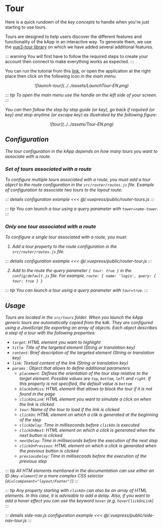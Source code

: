 # Tour

Here is a quick rundown of the *key concepts* to handle when you're just starting to use tours.

Tours are designed to help users discover the different features and functionality of the kApp in an interactive way. To generate them, we use the [vue3-tour library](https://github.com/alexandreDavid/vue3-tour) on which we have added several additional features.

::: warning
You will first have to follow the required steps to create your account then connect to make everything works as expected.
:::

You can run the tutorial from this [link](https://kapp.dev.kalisio.xyz/#/home/layout?tour=home), or open the application at the right place then click on the following icon <a href=""><i class="las la-question-circle"/></a> in the main menu.
<p align="center">
![launch-tour](../../assets/LaunchTour-EN.png)
</p>

::: tip
To open the main menu use the handle on the left side of your screen.
:::

You can then follow the step by step guide <a href=""><i class="las la-chevron-right"/></a> (or <i class="las la-arrow-right"/> key), go back if required <a href=""><i class="las la-chevron-left"/></a> (or <i class="las la-arrow-left"/> key) and stop anytime <a href=""><i class="las la-times"/></a> (or *escape* key) as illustrated by the following figure:
<p align="center">
![tour](../../assets/Tour-EN.png)
</p>

## Configuration

The tour configuration in the kApp depends on how many tours you want to associate with a route.
### Set of tours associated with a route
To configure multiple tours associated with a route, you must add a tour object to the route configuration in the `src/router/routes.js` file.
Example of configuration to associate two tours to the layout route:

::: details configuration example
<<< @/.vuepress/public/router-tours.js
:::

::: tip
You can launch a tour using a query parameter with `tower=name-tower`.
:::

### Only one tour associated with a route
To configure a single tour associated with a route, you must:

1. Add a tour property to the route configuration in the `src/router/routes.js` file.

::: details configuration example
<<< @/.vuepress/public/router-tour.js
:::

2. Add to the route the query parameter `{ tour: true }` in the `config/default.js` file. For example, `route: { name: 'login', query: { tour: true } }`

::: tip
You can launch a tour using a query parameter with `tour=true`.
:::

## Usage

Tours are located in the `src/tours` folder. When you launch the kApp generic tours are automatically copied from the kdk. They are configured using a JavaScript file exporting an array of objects. Each object describes a step of a tour with the following properties:

- `target`: HTML element you want to highlight
- `title`: Title of the targeted element (String or translation key)
- `content`: Brief description of the targeted element (String or translation key)
- `link`: Textual content of the link  (String or translation key)
- `params` : Object that allows to define additional parameters
  - `placement`: Defines the orientation of the tour step relative to the target element. Possible values are `top`, `bottom`, `left` and `right`. If this property is not specified, the default value is `bottom`
  - `blockOnMiss`: HTML element that allows to block the tour if it is not found in the page
  - `clickOnLink`: HTML element you want to simulate a click on when the link is clicked
  - `tour`: Name of the tour to load if the link is clicked
  - `clickOn`: HTML element on which a clik is generated at the beginning of the step
  - `clickDelay`: Time in milliseconds before `clickOn` is executed
  - `clickOnNext`: HTML element on which a click is generated when the next button is clicked
  - `nextDelay`: Time in milliseconds before the execution of the next step
  - `clickOnPrevious`: HTML element on which a click is generated when the previous button is clicked
  - `previousDelay`: Time in milliseconds before the execution of the previous step

::: tip
All HTM elements mentioned in the documentation can use either an ID (`#my-element`) or a more complex CSS selector (`div[component="layout/Footer"]`)
:::

::: tip
Any property starting with `clickOn` can also be an array of HTML elements. In this case, it is advisable to add a delay. Also, if you want to add a hover effect you can use the keyword `hover` (e.g. `hoverClickOnLink`)
:::

::: details side-nav.js configuration example
<<< @/.vuepress/public/side-nav-tour.js
:::
